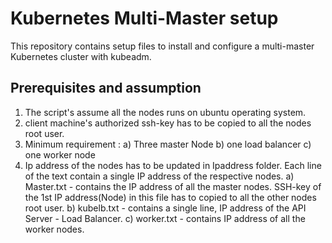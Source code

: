 # Kubernetes Multi-Master setup

This repository contains setup files to install and configure a multi-master Kubernetes cluster with kubeadm.

## Prerequisites and assumption

1) The script's assume all the nodes runs on ubuntu operating system.
2) client machine's authorized ssh-key has to be copied to all the nodes root user.
3) Minimum requirement :
        a) Three master Node
        b) one load balancer
        c) one worker node
4) Ip address of the nodes has to be updated in Ipaddress folder. Each line of the text contain a single IP address of the respective nodes.
        a) Master.txt - contains the IP address of all the master nodes. SSH-key of the 1st IP address(Node) in this file has to copied to all the other nodes root user. 
        b) kubelb.txt - contains a single line, IP address of the API Server - Load Balancer.
        c) worker.txt - contains IP address of all the worker nodes.
        
